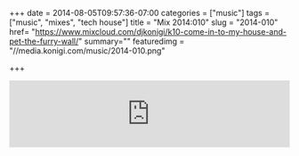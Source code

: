 +++
date = 2014-08-05T09:57:36-07:00
categories = ["music"]
tags = ["music", "mixes", "tech house"]
title = "Mix 2014:010"
slug = "2014-010"
href= "https://www.mixcloud.com/djkonigi/k10-come-in-to-my-house-and-pet-the-furry-wall/"
summary=""
featuredimg = "//media.konigi.com/music/2014-010.png"

+++

<div class="mix"><div class="embed" >
<iframe width="100%" height="120" src="https://www.mixcloud.com/widget/iframe/?hide_cover=1&light=1&feed=%2Fdjkonigi%2Fk10-come-in-to-my-house-and-pet-the-furry-wall%2F" frameborder="0" ></iframe>
</div></div>
